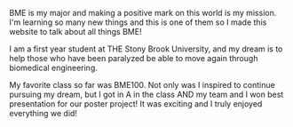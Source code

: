 <html>
<title>#HELLOBME</title>
<body>
<p>BME is my major and making a positive mark on this world is my mission.  I'm learning so many new things and this is one of them so I made this website to talk about all things BME!</p>
<body>
<p>I am a first year student at THE Stony Brook University, and my dream is to help those who have been paralyzed be able to move again through biomedical engineering.</p>
<body>
<p>My favorite class so far was BME100. Not only was I inspired to continue pursuing my dream, but I got in A in the class AND my team and I won best presentation for our poster project!  It was exciting and I truly enjoyed everything we did!</p>
<html>
